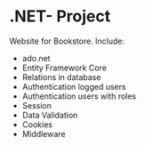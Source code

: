 # .NET- Project

Website for Bookstore.
Include:
- ado.net
- Entity Framework Core
- Relations in database 
- Authentication logged users
- Authentication users with roles
- Session
- Data Validation
- Cookies
- Middleware
